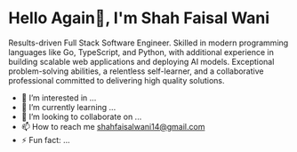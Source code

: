 # Hello Again👋, I'm Shah Faisal Wani
Results-driven Full Stack Software Engineer. Skilled in modern programming languages like Go, TypeScript, and Python, with additional experience in building scalable web applications and deploying AI models. Exceptional
problem-solving abilities, a relentless self-learner, and a collaborative professional committed to delivering high quality solutions.

- 👀 I’m interested in ...
- 🌱 I’m currently learning ...
- 💞️ I’m looking to collaborate on ...
- 📫 How to reach me shahfaisalwani14@gmail.com
- ⚡ Fun fact: ...

<!---
ShahFaisalWani/ShahFaisalWani is a ✨ special ✨ repository because its `README.md` (this file) appears on your GitHub profile.
You can click the Preview link to take a look at your changes.
--->
